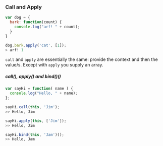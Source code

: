 ### Call and Apply

```javascript
var dog = {
  bark: function(count) {
    console.log("arf! " + count);
  }
}

dog.bark.apply('cat', [1]);
> arf! 1

```

`call` and `apply` are essentially the same: provide the context and then the value/s. Except with `apply` you supply an array.

##### call(), apply() and bind()()
```javascript
var sayHi = function( name ) {
  console.log("Hello, " + name);
};

sayHi.call(this, 'Jim');
>> Hello, Jim

sayHi.apply(this, ['Jim']);
>> Hello, Jim

sayHi.bind(this, 'Jam')();
>> Hello, Jam
```
